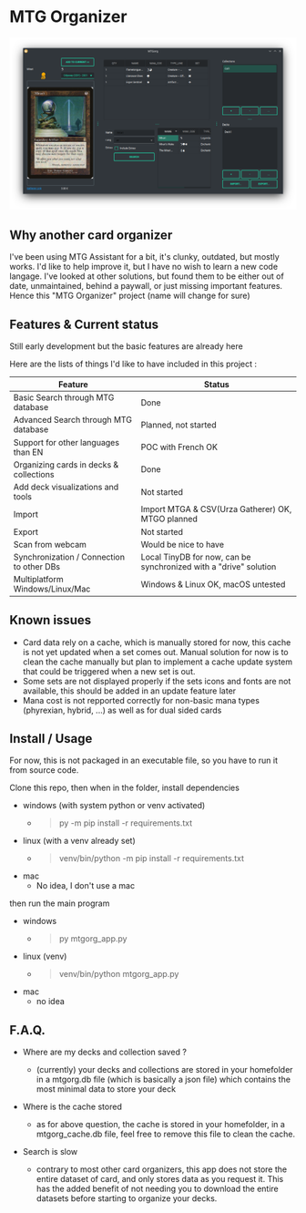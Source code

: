 # MTG Organizer

![](/resources/readme/Screenshot_20230622_174225.png)

## Why another card organizer

I've been using MTG Assistant for a bit, it's clunky, outdated, but mostly works. I'd like to help improve it, but I have no wish to learn a new code langage.
I've looked at other solutions, but found them to be either out of date, unmaintained, behind a paywall, or just missing important features.
Hence this "MTG Organizer" project (name will change for sure)

## Features & Current status

Still early development but the basic features are already here

Here are the lists of things I'd like to have included in this project : 

| Feature | Status |
| --- | --- |
| Basic Search through MTG database | Done |
| Advanced Search through MTG database | Planned, not started |
| Support for other languages than EN | POC with French OK|
|Organizing cards in decks & collections| Done |
|Add deck visualizations and tools| Not started|
|Import| Import MTGA & CSV(Urza Gatherer) OK, MTGO planned|
|Export| Not started|
|Scan from webcam| Would be nice to have|
|Synchronization / Connection to other DBs|Local TinyDB for now, can be synchronized with a "drive" solution|
|Multiplatform Windows/Linux/Mac| Windows & Linux OK, macOS untested |

## Known issues

- Card data rely on a cache, which is manually stored for now, this cache is not yet updated when a set comes out. Manual solution for now is to clean the cache manually but plan to implement a cache update system that could be triggered when a new set is out.
- Some sets are not displayed properly if the sets icons and fonts are not available, this should be added in an update feature later
- Mana cost is not repported correctly for non-basic mana types (phyrexian, hybrid, ...) as well as for dual sided cards

## Install / Usage

For now, this is not packaged in an executable file, so you have to run it from source code.

Clone this repo, then when in the folder, install dependencies

- windows (with system python or venv activated)
    - > py -m pip install -r requirements.txt
- linux (with a venv already set)
    - >venv/bin/python -m pip install -r requirements.txt
- mac
    - No idea, I don't use a mac

then run the main program

- windows
    - > py mtgorg_app.py
- linux (venv)
    - > venv/bin/python mtgorg_app.py
- mac
    - no idea

## F.A.Q.

- Where are my decks and collection saved ?
    - (currently) your decks and collections are stored in your homefolder in a mtgorg.db file (which is basically a json file) which contains the most minimal data to store your deck

- Where is the cache stored
    - as for above question, the cache is stored in your homefolder, in a mtgorg_cache.db file, feel free to remove this file to clean the cache.

- Search is slow
    - contrary to most other card organizers, this app does not store the entire dataset of card, and only stores data as you request it. This has the added benefit of not needing you to download the entire datasets before starting to organize your decks.
